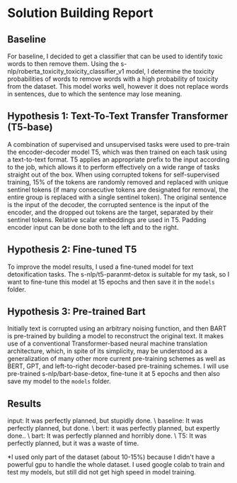 # Solution Building Report

## Baseline
For baseline, I decided to get a classifier that can be used to identify toxic words to then remove them. Using the s-nlp/roberta_toxicity_toxicity_classifier_v1 model, I determine the toxicity probabilities of words to remove words with a high probability of toxicity from the dataset. This model works well, however it does not replace words in sentences, due to which the sentence may lose meaning.  

## Hypothesis 1: Text-To-Text Transfer Transformer (T5-base)
A combination of supervised and unsupervised tasks were used to pre-train the encoder-decoder model T5, which was then trained on each task using a text-to-text format. T5 applies an appropriate prefix to the input according to the job, which allows it to perform effectively on a wide range of tasks straight out of the box.
When using corrupted tokens for self-supervised training, 15% of the tokens are randomly removed and replaced with unique sentinel tokens (if many consecutive tokens are designated for removal, the entire group is replaced with a single sentinel token). The original sentence is the input of the decoder, the corrupted sentence is the input of the encoder, and the dropped out tokens are the target, separated by their sentinel tokens. Relative scalar embeddings are used in T5. Padding encoder input can be done both to the left and to the right.

## Hypothesis 2: Fine-tuned T5
To improve the model results, I used a fine-tuned model for text detoxification tasks. The s-nlp/t5-paranmt-detox is suitable for my task, so I want to fine-tune this model at 15 epochs and then save it in the `models` folder. 

## Hypothesis 3: Pre-trained Bart
Initially text is corrupted using an arbitrary noising function, and then BART is pre-trained by building a model to reconstruct the original text. It makes use of a conventional Transformer-based neural machine translation architecture, which, in spite of its simplicity, may be understood as a generalization of many other more current pre-training schemes as well as BERT, GPT, and left-to-right decoder-based pre-training schemes. 
I will use pre-trained s-nlp/bart-base-detox, fine-tune it at 5 epochs and then also save my model to the `models` folder.

## Results
input: It was perfectly planned, but stupidly done. \\
baseline: It was perfectly planned, but done. \\
bert: it was perfectly planned, but expertly done.. \\
bart: It was perfectly planned and horribly done. \\
T5: It was perfectly planned, but it was a waste of time.

*I used only part of the dataset (about 10-15%) because I didn't have a powerful gpu to handle the whole dataset. I used google colab to train and test my models, but still did not get high speed in model training. 
